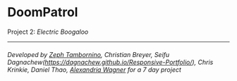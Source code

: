 # DoomPatrol #
Project 2: *Electric Boogaloo*

-----
###### Developed by [Zeph Tambornino](https://zefraine.github.io/My-Porfolio/), Christian Breyer, Seifu Dagnachew(https://dagnachew.github.io/Responsive-Portfolio/), Chris Krinkie, Daniel Thao, [Alexandria Wagner](https://alexandriamw.github.io/Responsive-Portfolio/) for a 7 day project ######
